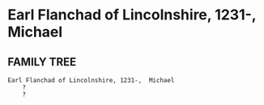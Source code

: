 # Earl Flanchad of Lincolnshire, 1231-,  Michael

## FAMILY TREE
```
Earl Flanchad of Lincolnshire, 1231-,  Michael
    ?
    ?
```
